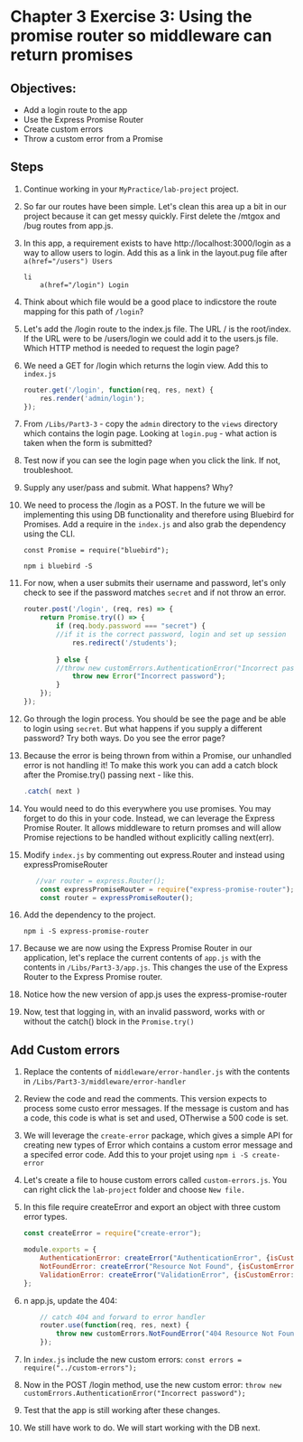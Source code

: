 # Chapter 3 Exercise 3: Using the promise router so middleware can return promises

## Objectives:
* Add a login route to the app
* Use the Express Promise Router 
* Create custom errors
* Throw a custom error from a Promise

## Steps 

1. Continue working in your `MyPractice/lab-project` project. 

1. So far our routes have been simple. Let's clean this area up a bit in our project because it can get messy quickly. First delete the /mtgox and /bug routes from app.js. 

1. In this app, a requirement exists to have http://localhost:3000/login as a way to allow users to login. Add this as a link in the layout.pug file after `a(href="/users") Users`
    ```
    li 
        a(href="/login") Login
    ```    

1. Think about which file would be a good place to indicstore the route mapping for this path of `/login`?

1. Let's add the /login route to the index.js file. The URL / is the root/index. If the URL were to be /users/login we could add it to the users.js file.
Which HTTP method is needed to request the login page?

1. We need a GET for /login which returns the login view. Add this to `index.js`

    ``` javascript
    router.get('/login', function(req, res, next) {
        res.render('admin/login');
    });
    ```

1. From `/Libs/Part3-3` - copy the `admin` directory to the `views` directory which contains the login page. Looking at `login.pug` - what action is taken when the form is submitted?

1. Test now if you can see the login page when you click the link. If not, troubleshoot.

1. Supply any user/pass and submit. What happens? Why?
 
1. We need to process the /login as a POST. In the future we will be implementing this using DB functionality and therefore using Bluebird for Promises. Add a require in the `index.js` and also grab the dependency using the CLI.

    ``` const Promise = require("bluebird"); ```

    ``` npm i bluebird -S ```

1. For now, when a user submits their username and password, let's only check to see if the password matches `secret` and if not throw an error.

    ``` javascript
    router.post('/login', (req, res) => {
        return Promise.try(() => {
            if (req.body.password === "secret") {
            //if it is the correct password, login and set up session
                res.redirect('/students');
            
            } else {
            //throw new customErrors.AuthenticationError("Incorrect password");
                throw new Error("Incorrect password");
            }
        });
    });
    ```

1. Go through the login process. You should be see the page and be able to login using `secret`. But what happens if you supply a different password? Try both ways. Do you see the error page?

1. Because the error is being thrown from within a Promise, our unhandled error is not handling it! To make this work you can add a catch block after the Promise.try() passing next - like this. 

    ``` javascript
   .catch( next )
    ```    

1. You would need to do this everywhere you use promises. You may forget to do this in your code.  Instead, we can leverage the Express Promise Router. It allows middleware to return promses and will allow Promise rejections to be handled without explicitly calling next(err).  

1. Modify `index.js` by commenting out express.Router and instead using expressPromiseRouter
    
    ``` javascript
       //var router = express.Router();
        const expressPromiseRouter = require("express-promise-router");
        const router = expressPromiseRouter();
    ```

1. Add the dependency to the project. 
    ```
    npm i -S express-promise-router
    ```

1. Because we are now using the Express Promise Router in our application, let's replace the current contents of `app.js` with the contents in `/Libs/Part3-3/app.js`. This changes the use of the Express Router to the Express Promise router.

1. Notice how the new version of app.js uses the express-promise-router

1. Now, test that logging in, with an invalid password, works with or without the catch() block in the `Promise.try()` 

## Add Custom errors
  
1. Replace the contents of `middleware/error-handler.js` with the contents in `/Libs/Part3-3/middleware/error-handler`

1. Review the code and read the comments. This version expects to process some custo error messages. If the message is custom and has a code, this code is what is set and used, OTherwise a 500 code is set. 


1. We will leverage the `create-error` package, which gives a simple API for creating new types of Error which contains a custom error message and a specifed error code. Add this to your projet using `npm i -S create-error`

1. Let's create a file to house custom errors called `custom-errors.js`. You can right click the `lab-project` folder and choose `New file.`

1. In this file require createError and export an object with three custom error types.
    ```javascript
    const createError = require("create-error");

    module.exports = {
        AuthenticationError: createError("AuthenticationError", {isCustomError: true, status: 401}),
        NotFoundError: createError("Resource Not Found", {isCustomError: true, status: 404}),
        ValidationError: createError("ValidationError", {isCustomError: true, status: 422})
    };
    ```

1. n app.js, update the 404:
    ```javascript
        // catch 404 and forward to error handler
        router.use(function(req, res, next) {
            throw new customErrors.NotFoundError("404 Resource Not Found");
        });
    ```

1. In `index.js` include the new custom errors:
```const errors = require("../custom-errors");```

1. Now in the POST /login method, use the new custom error:
```throw new customErrors.AuthenticationError("Incorrect password");```
   
1. Test that the app is still working after these changes.

1. We still have work to do. We will start working with the DB next.


